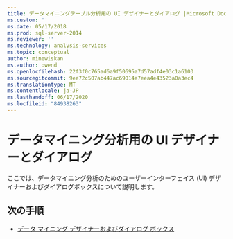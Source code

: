 ```yaml
---
title: データマイニングテーブル分析用の UI デザイナーとダイアログ |Microsoft Docs
ms.custom: ''
ms.date: 05/17/2018
ms.prod: sql-server-2014
ms.reviewer: ''
ms.technology: analysis-services
ms.topic: conceptual
author: minewiskan
ms.author: owend
ms.openlocfilehash: 22f3f0c765ad6a9f50695a7d57adf4e03c1a6103
ms.sourcegitcommit: 9ee72c507ab447ac69014a7eea4e43523a0a3ec4
ms.translationtype: MT
ms.contentlocale: ja-JP
ms.lasthandoff: 06/17/2020
ms.locfileid: "84938263"
---
```

# <a name="ui-designers-and-dialogs-for-data-mining-analysis"></a>データマイニング分析用の UI デザイナーとダイアログ

ここでは、データマイニング分析のためのユーザーインターフェイス (UI) デザイナーおよびダイアログボックスについて説明します。

## <a name="next-steps"></a>次の手順

- [データ マイニング デザイナーおよびダイアログ ボックス](../data-mining-designers-and-dialog-boxes.md)


